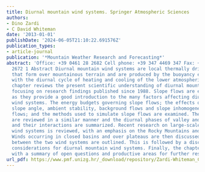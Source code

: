 ```yaml
---
title: Diurnal mountain wind systems. Springer Atmospheric Sciences
authors:
- Dino Zardi
- C David Whiteman
date: '2013-01-01'
publishDate: '2024-06-05T21:10:22.691576Z'
publication_types:
- article-journal
publication: '*Mountain Weather Research and Forecasting*'
abstract: 'Office: +39 0461 28 2682 Cell phone: +39 347 4469 347 Fax: +39 0461 28
  2672 1 Abstract Diurnal mountain wind systems are local thermally driven wind systems
  that form over mountainous terrain and are produced by the buoyancy effects associated
  with the diurnal cycle of heating and cooling of the lower atmospheric layers. This
  chapter reviews the present scientific understanding of diurnal mountain wind systems,
  focusing on research findings published since 1988. Slope flows are examined first,
  as they provide a good introduction to the many factors affecting diurnal mountain
  wind systems. The energy budgets governing slope flows; the effects of turbulence,
  slope angle, ambient stability, background flows and slope inhomogeneities on slope
  flows; and the methods used to simulate slope flows are examined. Then, valley winds
  are reviewed in a similar manner and the diurnal phases of valley and slope winds
  and their interactions are summarized. Recent research on large-scale mountain-plain
  wind systems is reviewed, with an emphasis on the Rocky Mountains and the Alps.
  Winds occurring in closed basins and over plateaus are then discussed, and analogies
  between the two wind systems are outlined. This is followed by a discussion of forecasting
  considerations for diurnal mountain wind systems. Finally, the chapter concludes
  with a summary of open questions and productive areas for further research.'
url_pdf: https://www.pmf.unizg.hr/_download/repository/Zardi-Whiteman_Chptr2%5B1%5D.pdf
---
```

